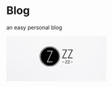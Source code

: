 # Blog
an easy personal blog

![Image text](https://github.com/jiulou65/blog/blob/main/src/main/resources/static/images/logo.png)
